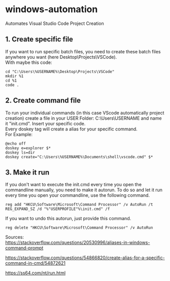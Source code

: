 # windows-automation
Automates Visual Studio Code Project Creation

## 1. Create specific file
If you want to run specific batch files, you need to create these batch files anywhere you want (here Desktop\Projects\VSCode).<br />
With maybe this code:<br />
```
cd "C:\Users\%USERNAME%\Desktop\Projects\VSCode"
mkdir %1
cd %1
code .
```

## 2. Create command file
To run your individual commands (in this case VScode automatically project creation) create a file in your USER Folder: C:\Users\USERNAME and name it "init.cmd".
Insert your specific code.<br />
Every doskey tag will create a alias for your specific command.<br />
For Example:<br />
```
@echo off
doskey e=explorer $*
doskey ls=dir
doskey create="C:\Users\%USERNAME%\Documents\shell\vscode.cmd" $*
```

## 3. Make it run
If you don't want to execute the init.cmd every time you open the commandline manually, you need to make it autorun. To do so and let it run every time you open your commandline, use the following command.<br />
```
reg add "HKCU\Software\Microsoft\Command Processor" /v AutoRun /t REG_EXPAND_SZ /d "%"USERPROFILE"%\init.cmd" /f
```
If you want to undo this autorun, just provide this command.<br />
```
reg delete "HKCU\Software\Microsoft\Command Processor" /v AutoRun
```


Sources: <br />
https://stackoverflow.com/questions/20530996/aliases-in-windows-command-prompt

https://stackoverflow.com/questions/54866820/create-alias-for-a-specific-command-in-cmd/54872621

https://ss64.com/nt/run.html

